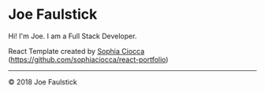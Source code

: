 # Joe Faulstick

Hi! I'm Joe. I am a Full Stack Developer.



React Template created by [Sophia Ciocca](http://sophiaciocca.com)
(https://github.com/sophiaciocca/react-portfolio)

---

© 2018 Joe Faulstick